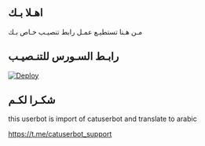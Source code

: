 ## اهـلا بـك
مـن هـنا تستطيـع عمـل رابط تنصيـب خـاص بـك

## رابـط السـورس للتنـصيـب

[![Deploy](https://www.herokucdn.com/deploy/button.svg)](https://heroku.com/deploy?template=https://github.com/alimohe/jmthon)

## شكـرا لكـم 


this userbot is import of catuserbot and translate to arabic

https://t.me/catuserbot_support
